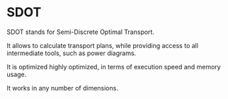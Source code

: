 SDOT
====

SDOT stands for Semi-Discrete Optimal Transport.

It allows to calculate transport plans, while providing access to all intermediate tools, such as power diagrams.

It is optimized highly optimized, in terms of execution speed and memory usage.

It works in any number of dimensions.